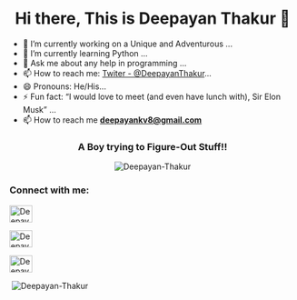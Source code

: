 <h1 align="center">Hi there, This is Deepayan Thakur 👋</h1>
<!--- ### Hi there, This is Deepayan Thakur 👋--->

- 🔭 I’m currently working on a Unique and Adventurous ... 
- 🌱 I’m currently learning Python ...
- 💬 Ask me about any help in programming ...
- 📫 How to reach me: [Twiter - @DeepayanThakur](https://twitter.com/DeepayanThakur)...
- 😄 Pronouns: He/His...
- ⚡ Fun fact: “I would love to meet (and even have lunch with), Sir Elon Musk” ...
- 📫 How to reach me **deepayankv8@gmail.com**

<h3 align="center">A Boy trying to Figure-Out Stuff!!</h3>

<p align="center"> <img src="https://komarev.com/ghpvc/?username=Deepayan-Thakur&label=Total%20views&color=009E8E&style=metal" alt="Deepayan-Thakur" /> </p>

<h3 align="left">Connect with me:</h3>
<p align="center">
  
<a href="https://twitter.com/DeepayanThakur" target="blank"><img align="center" src="https://cdn.jsdelivr.net/npm/simple-icons@3.0.1/icons/twitter.svg" alt="Deepayan-Thakur" height="30" width="40" /></a>
  
<a href="https://www.linkedin.com/in/deepayan-thakur-5bb2aa215/" target="blank"><img align="center" src="https://cdn.jsdelivr.net/npm/simple-icons@3.0.1/icons/linkedin.svg" alt="Deepayan-Thakur" height="30" width="40" /></a>
  
<a href="https://github.com/Deepayan-Thakur" target="blank"><img align="center" src="https://cdn.jsdelivr.net/npm/simple-icons@3.0.1/icons/github.svg" alt="Deepayan-Thakur" height="30" width="40" /></a>
</p>

<!---<p><img align="left" src="https://github-readme-stats.vercel.app/api/top-langs?username=Deepayan-Thakur&show_icons=true&locale=en&layout=compact" alt="Deepayan-Thakur" /></p>
--->
<p>&nbsp;<img align="center" src="https://github-readme-stats.vercel.app/api?username=Deepayan-Thakur&show_icons=true&locale=en" alt="Deepayan-Thakur" /></p>


